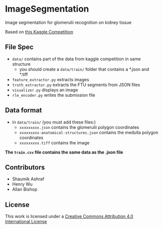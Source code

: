 # ImageSegmentation
Image segmentation for glomerulii recognition on kidney tissue

Based on [this Kaggle Competition](https://www.kaggle.com/c/hubmap-kidney-segmentation)

## File Spec
 - `data/` contains part of the data from kaggle competition in same structure
   + you should create a `data/train/` folder that contains a *.json and *.tiff 
 - `feature_extractor.py` extracts images
 - `truth_extractor.py` extracts the FTU segments from JSON files
 - `visualizer.py` displays an image
 - `rle_encoder.py` writes the submission file

## Data format
 - in `data/train/` (you must add these files:)
   + `xxxxxxxxx.json` contains the glomerulii polygon coordinates
   + `xxxxxxxxx-anatomical-structures.json` contains the medulla polygon coordinates
   + `xxxxxxxxx.tiff` contains the image

**The `train.csv` file contains the same data as the .json file**

## Contributors
 - Shaumik Ashraf
 - Henry Wu
 - Allan Bishop

## License
This work is licensed under a [Creative Commons Attribution 4.0 International License](https://creativecommons.org/licenses/by/4.0/)
